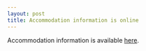 ```yaml
---
layout: post
title: Accommodation information is online
---
```


Accommodation information is available [here](http://2017.eurosys.org/venue/accommodation).
